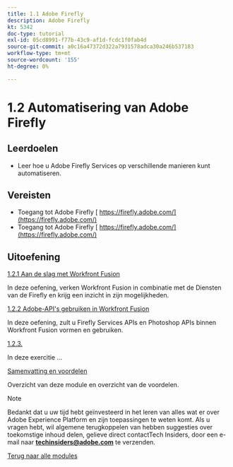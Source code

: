 ```yaml
---
title: 1.1 Adobe Firefly
description: Adobe Firefly
kt: 5342
doc-type: tutorial
exl-id: 05cd8991-f77b-43c9-af1d-fcdc1f0fab4d
source-git-commit: a0c16a47372d322a7931578adca30a246b537183
workflow-type: tm+mt
source-wordcount: '155'
ht-degree: 0%

---
```


# 1.2 Automatisering van Adobe Firefly

## Leerdoelen

- Leer hoe u Adobe Firefly Services op verschillende manieren kunt automatiseren.

## Vereisten

- Toegang tot Adobe Firefly [ https://firefly.adobe.com/](https://firefly.adobe.com/)
- Toegang tot Adobe Firefly [ https://firefly.adobe.com/](https://firefly.adobe.com/)

## Uitoefening

[1.2.1 Aan de slag met Workfront Fusion](./ex1.md)

In deze oefening, verken Workfront Fusion in combinatie met de Diensten van de Firefly en krijg een inzicht in zijn mogelijkheden.

[1.2.2 Adobe-API&#39;s gebruiken in Workfront Fusion](./ex2.md)

In deze oefening, zult u Firefly Services APIs en Photoshop APIs binnen Workfront Fusion vormen en gebruiken.

[1.2.3.](./ex3.md)

In deze exercitie ...

[Samenvatting en voordelen](./summary.md)

Overzicht van deze module en overzicht van de voordelen.

>[!NOTE]
>
>Bedankt dat u uw tijd hebt geïnvesteerd in het leren van alles wat er over Adobe Experience Platform en zijn toepassingen te weten komt. Als u vragen hebt, wil algemene terugkoppelen van hebben suggesties over toekomstige inhoud delen, gelieve direct contactTech Insiders, door een e-mail naar **techinsiders@adobe.com** te verzenden.

[Terug naar alle modules](../../../overview.md)
